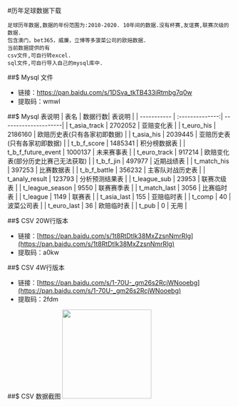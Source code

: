 #历年足球数据下载
~~~
足球历年数据,数据的年份范围为:2010-2020. 10年间的数据.没有杯赛,友谊赛,联赛次级的数据.
包含澳门，bet365，威廉，立博等多菠菜公司的欧赔数据.
当前数据提供的有
csv文件,可自行转excel.
sql文件,可自行导入自己的mysql库中.
~~~

##$ Mysql 文件
* 链接：[https://pan.baidu.com/s/1DSva_tkTB433iRtmbg7q0w ](https://pan.baidu.com/s/1DSva_tkTB433iRtmbg7q0w ) 
* 提取码：wmwl

##$ Mysql 表说明
  | 	表名  | 	数据行数| 	表说明	   | 
  | ----------- | :--------------:| ---------------------| 
  | 	t_asia_track	| 	2702052	| 	亚赔变化表	| 
  | 	t_euro_his	| 	2186160	| 	欧赔历史表(只有各家初即数据)	| 
  | 	t_asia_his	| 	2039445	| 	亚赔历史表(只有各家初即数据)	| 
  | 	t_b_f_score	| 	1485341	| 	积分榜数据表	| 
  | 	t_b_f_future_event	| 	1000137	| 	未来赛事表	| 
  | 	t_euro_track	| 	917214	| 	欧赔变化表(部分历史比赛己无法获取)	| 
  | 	t_b_f_jin	| 	497977	| 	近期战绩表	| 
  | 	t_match_his	| 	397253	| 	比赛数据表	| 
  | 	t_b_f_battle	| 	356232	| 	主客队对战历史表	| 
  | 	t_analy_result	| 	123793	| 	分析预测结果表	| 
  | 	t_league_sub	| 	23953	| 	联赛次级表	| 
  | 	t_league_season	| 	9550	| 	联赛赛季表	| 
  | 	t_match_last	| 	3056	| 	比赛临时表	| 
  | 	t_league	| 	1149	| 	联赛表	| 
  | 	t_asia_last	| 	155	| 	亚赔临时表	| 
  | 	t_comp	| 	40	| 	波菜公司表	| 
  | 	t_euro_last	| 	36	| 	欧赔临时表	| 
  | 	t_pub	| 	0	| 	无用	| 





##$ CSV 20W行版本
* 链接：[https://pan.baidu.com/s/1t8RtDtlk38MxZzsnNmrRlg](https://pan.baidu.com/s/1t8RtDtlk38MxZzsnNmrRlg) 
* 提取码：a0kw

##$ CSV 4W行版本
* 链接：[https://pan.baidu.com/s/1-70U-_gm26s2RcjWNooebg](https://pan.baidu.com/s/1-70U-_gm26s2RcjWNooebg) 
* 提取码：2fdm

##$ CSV 数据截图
<img src="https://mmbiz.qpic.cn/sz_mmbiz_png/BePaFicK2B5S7uoIx92S3coZD6UJMK4PKVY31wo4Fml9EJNtEHXfO5aHpMPUk3eeIGlz5Qia2oTxsbe21XLofnVA/0?wx_fmt=png" width="200px">
